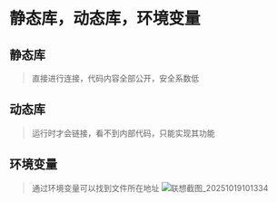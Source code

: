 # 静态库，动态库，环境变量

## 静态库
>直接进行连接，代码内容全部公开，安全系数低

## 动态库
>运行时才会链接，看不到内部代码，只能实现其功能

## 环境变量
>通过环境变量可以找到文件所在地址
![联想截图_20251019101334](https://github.com/user-attachments/assets/d1f252dd-2dd1-412c-9b11-95df8df8d937)
